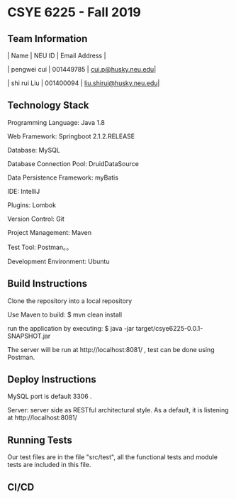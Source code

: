 # CSYE 6225 - Fall 2019

## Team Information

| Name        | NEU ID    | Email Address      |

| pengwei cui | 001449785 | cui.p@husky.neu.edu|

| shi rui Liu | 001400094 | liu.shirui@husky.neu.edu|


## Technology Stack

Programming Language: Java 1.8

Web Framework: Springboot 2.1.2.RELEASE

Database: MySQL

Database Connection Pool: DruidDataSource

Data Persistence Framework: myBatis

IDE: IntelliJ

Plugins: Lombok

Version Control: Git

Project Management: Maven

Test Tool: Postman。。

Development Environment: Ubuntu

## Build Instructions

Clone the repository into a local repository

Use Maven to build: $ mvn clean install

run the application by executing: $ java -jar target/csye6225-0.0.1-SNAPSHOT.jar

The server will be run at  http://localhost:8081/ , test can be done using Postman.

## Deploy Instructions

MySQL port is default 3306 .

Server: server side as RESTful architectural style. As a default, it is listening at http://localhost:8081/

## Running Tests

Our test files are in the file "src/test", all the functional tests and module tests are included in this file.

## CI/CD


